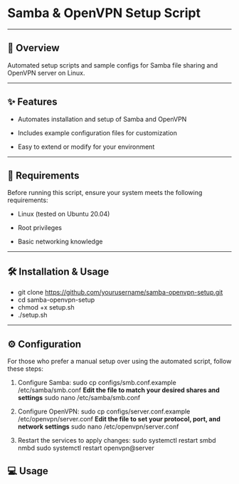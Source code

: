 # Samba & OpenVPN Setup Script
--------------------------------------------------------------------------------------------------

## 📖 Overview

Automated setup scripts and sample configs for Samba file sharing and OpenVPN server on Linux.

--------------------------------------------------------------------------------------------------

## ✨ Features

 - Automates installation and setup of Samba and OpenVPN

 - Includes example configuration files for customization

 - Easy to extend or modify for your environment

----------------------------------------------------------------------------------------------------

## 🚀 Requirements

Before running this script, ensure your system meets the following requirements:
  - Linux (tested on Ubuntu 20.04)

  - Root privileges

  - Basic networking knowledge
    
--------------------------------------------------------------------------------------------------

## 🛠️ Installation & Usage

 - git clone https://github.com/yourusername/samba-openvpn-setup.git
 - cd samba-openvpn-setup
 - chmod +x setup.sh
 - ./setup.sh

--------------------------------------------------------------------------------------------------

## ⚙️ Configuration
For those who prefer a manual setup over using the automated script, follow these steps:

 1. Configure Samba:
sudo cp configs/smb.conf.example /etc/samba/smb.conf
**Edit the file to match your desired shares and settings**
sudo nano /etc/samba/smb.conf

 2. Configure OpenVPN:
sudo cp configs/server.conf.example /etc/openvpn/server.conf
**Edit the file to set your protocol, port, and network settings**
sudo nano /etc/openvpn/server.conf

 3. Restart the services to apply changes:
sudo systemctl restart smbd nmbd
sudo systemctl restart openvpn@server

## 💻 Usage


